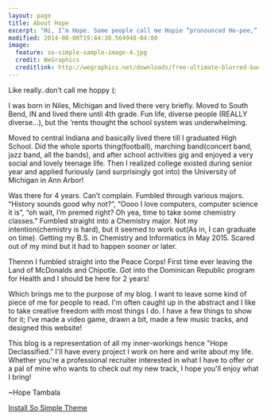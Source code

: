 ```yaml
---
layout: page
title: About Hope
excerpt: "Hi, I’m Hope. Some people call me Hopie “pronounced Ho-pee,” not hoppy."
modified: 2014-08-08T19:44:38.564948-04:00
image:
  feature: so-simple-sample-image-4.jpg
  credit: WeGraphics
  creditlink: http://wegraphics.net/downloads/free-ultimate-blurred-background-pack/
---
```


Like really..don’t call me hoppy (:

I was born in Niles, Michigan and lived there very briefly. Moved to South Bend, IN and lived there until 4th grade. Fun life, diverse people (REALLY diverse…), but the ‘rents thought the school system was underwhelming.

Moved to central Indiana and basically lived there till I graduated High School. Did the whole sports thing(football), marching band(concert band, jazz band, all the bands), and after school activities gig and enjoyed a very social and lovely teenage life. Then I realized college existed during senior year and applied furiously (and surprisingly got into) the University of Michigan in Ann Arbor!

Was there for 4 years. Can’t complain. Fumbled through various majors. “History sounds good why not?”, “Oooo I love computers, computer science it is”, “oh wait, I’m premed right? Oh yea, time to take some chemistry classes.” Fumbled straight into a Chemistry major. Not my intention(chemistry is hard), but it seemed to work out(As in, I can graduate on time). Getting my B.S. in Chemistry and Informatics in May 2015. Scared out of my mind but it had to happen sooner or later.

Thennn I fumbled straight into the Peace Corps! First time ever leaving the Land of McDonalds and Chipotle. Got into the Dominican Republic program for Health and I should be here for 2 years! 

Which brings me to the purpose of my blog. I want to leave some kind of piece of me for people to read. I'm often caught up in the abstract and I like to take creative freedom with most things I do. I have a few things to show for it; I’ve made a video game, drawn a bit, made a few music tracks, and designed this website!

This blog is a representation of all my inner-workings hence "Hope Declassified." I'll have every project I work on here and write about my life. Whether you're a professional recruiter interested in what I have to offer or a pal of mine who wants to check out my new track, I hope you'll enjoy what I bring!

~Hope Tambala



<a markdown="0" href="{{ site.url }}/theme-setup" class="btn">Install So Simple Theme</a>

[^1]: Example: *domain.com/category-name/post-title*